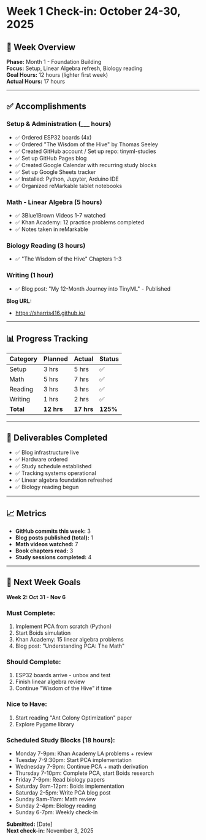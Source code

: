 # Week 1 Check-in: October 24-30, 2025

## 📅 Week Overview
**Phase:** Month 1 - Foundation Building  
**Focus:** Setup, Linear Algebra refresh, Biology reading  
**Goal Hours:** 12 hours (lighter first week)  
**Actual Hours:** 17 hours

---

## ✅ Accomplishments

### Setup & Administration (___ hours)
- ✅ Ordered ESP32 boards (4x)
- ✅ Ordered "The Wisdom of the Hive" by Thomas Seeley
- ✅ Created GitHub account / Set up repo: tinyml-studies
- ✅ Set up GitHub Pages blog
- ✅ Created Google Calendar with recurring study blocks
- ✅ Set up Google Sheets tracker
- ✅ Installed: Python, Jupyter, Arduino IDE
- ✅ Organized reMarkable tablet notebooks

### Math - Linear Algebra (5 hours)
- ✅ 3Blue1Brown Videos 1-7 watched
- ✅ Khan Academy: 12 practice problems completed
- ✅ Notes taken in reMarkable

### Biology Reading (3 hours)
- ✅ "The Wisdom of the Hive" Chapters 1-3

### Writing (1 hour)
- ✅ Blog post: "My 12-Month Journey into TinyML" - Published

**Blog URL:**
- https://sharris416.github.io/

---

## 📊 Progress Tracking

| Category | Planned | Actual | Status |
|----------|---------|--------|--------|
| Setup    | 3 hrs   | 5 hrs  | ✅     |
| Math     | 5 hrs   | 7 hrs  | ✅     |
| Reading  | 3 hrs   | 3 hrs  | ✅     |
| Writing  | 1 hrs   | 2 hrs  | ✅     |
| **Total**  | **12 hrs** | **17 hrs** | **125%** |

---

## 🎯 Deliverables Completed

- ✅ Blog infrastructure live
- ✅ Hardware ordered
- ✅ Study schedule established
- ✅ Tracking systems operational
- ✅ Linear algebra foundation refreshed
- ✅ Biology reading begun

---

## 📈 Metrics

- **GitHub commits this week:** 3
- **Blog posts published (total):** 1
- **Math videos watched:** 7
- **Book chapters read:** 3
- **Study sessions completed:** 4

---

## 🎯 Next Week Goals

**Week 2: Oct 31 - Nov 6**

### Must Complete:
1. Implement PCA from scratch (Python)
2. Start Boids simulation
3. Khan Academy: 15 linear algebra problems
4. Blog post: "Understanding PCA: The Math"

### Should Complete:
1. ESP32 boards arrive - unbox and test
2. Finish linear algebra review
3. Continue "Wisdom of the Hive" if time

### Nice to Have:
1. Start reading "Ant Colony Optimization" paper
2. Explore Pygame library

### Scheduled Study Blocks (18 hours):
- Monday 7-9pm: Khan Academy LA problems + review
- Tuesday 7-9:30pm: Start PCA implementation
- Wednesday 7-9pm: Continue PCA + math derivation
- Thursday 7-10pm: Complete PCA, start Boids research
- Friday 7-9pm: Read biology papers
- Saturday 9am-12pm: Boids implementation
- Saturday 2-5pm: Write PCA blog post
- Sunday 9am-11am: Math review
- Sunday 2-4pm: Biology reading
- Sunday 6-7pm: Weekly check-in



**Submitted:** [Date]  
**Next check-in:** November 3, 2025
